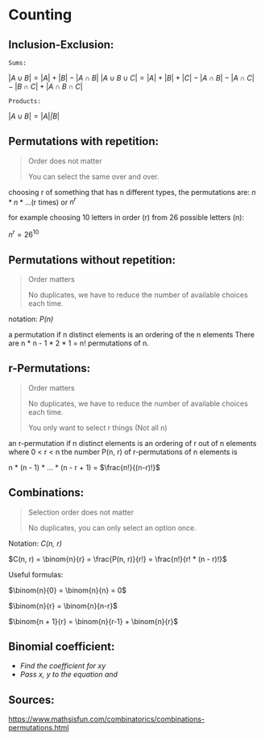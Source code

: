 # Counting

## Inclusion-Exclusion:

`Sums:`

$|A \cup B| = |A| + |B| - |A \cap B|$
$|A \cup B \cup C| = |A| + |B| + |C| − |A \cap B| − |A \cap C| − |B \cap C| + |A \cap B \cap C|$

`Products:`

$|A \cup B| = |A| \dot |B|$

## Permutations with repetition:
>Order does not matter
>
>You can select the same over and over.

choosing r of something that has n different types, the permutations are:
$n * n * \dots \text{(r times)}$
or
$n^r$

for example choosing 10 letters in order (r) from 26 possible letters (n):

$n^r = 26^{10}$

## Permutations without repetition:
>Order matters
>
>No duplicates,  we have to reduce the number of available choices each time.

notation: *P(n)*

a permutation if n distinct elements is an ordering of the n elements There are n * n - 1 * 2 * 1 = n! permutations of n.

## r-Permutations:
>Order matters
>
>No duplicates, we have to reduce the number of available choices each time.
>
>You only want to select r things (Not all n)

an r-permutation if n distinct elements is an ordering of r out of n elements where 0 < r < n the number P(n, r)
of r-permutations of n elements is

n * (n - 1) * ... * (n - r + 1) = $\frac{n!}{(n-r)!}$

## Combinations:
>Selection order does not matter
>
>No duplicates, you can only select an option once.

Notation: *C(n, r)*

$C(n, r) = \binom{n}{r} = \frac{P(n, r)}{r!} = \frac{n!}{r! * (n - r)!}$

Useful formulas:

$\binom{n}{0} = \binom{n}{n} = 0$

$\binom{n}{r} = \binom{n}{n-r}$

$\binom{n + 1}{r} = \binom{n}{r-1} + \binom{n}{r}$

## Binomial coefficient:
+ *Find the coefficient for xy*
+ *Pass x, y to the equation and*


## Sources:
https://www.mathsisfun.com/combinatorics/combinations-permutations.html